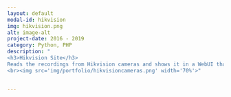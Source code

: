 ```yaml
---
layout: default
modal-id: hikvision
img: hikvision.png
alt: image-alt
project-date: 2016 - 2019
category: Python, PHP
description: "
<h3>Hikvision Site</h3>
Reads the recordings from Hikvision cameras and shows it in a WebUI that is compatible with every browser and operating system.
<br><img src='img/portfolio/hikvisioncameras.png' width='70%'>"


---
```

